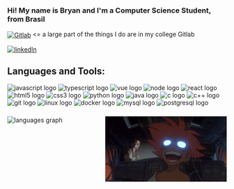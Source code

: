 <!-- Github profile README -->

<!-- <img src="" alt="banner that says Yash Kumar - Software Engineer, Content Creator and Community Organizer alongside a cartoon illustration of Yash"> -->

<!-- Gif cover on center-->
<h3 align="left" >Hi! My name is Bryan and I'm a Computer Science Student, from Brasil </h2>




<div align="left">

   <!-- gitlab -->

<a href="https://gitlab.c3sl.ufpr.br/bfsc19" target="blank"><img align="center" src="https://img.shields.io/badge/GitLab-FC6D26?style=for-the-badge&logo=GitLab&logoColor=white" alt="Gitlab" height="35" /></a> <= a large part of the things I do are in my college Gitlab

<!-- linkedin -->
<a href="https://gitlab.c3sl.ufpr.br/bfsc19" target="blank"><img align="center" src="https://img.shields.io/badge/LinkedIn-0077B5?style=for-the-badge&logo=linkedin&logoColor=white" alt="linkedIn" height="35" /></a>
</div>


<h2 align="left">Languages and Tools:</h2>

<div align="left">
  <img src="https://cdn.jsdelivr.net/gh/devicons/devicon/icons/javascript/javascript-original.svg" height="30" alt="javascript logo"  />
  <img src="https://cdn.jsdelivr.net/gh/devicons/devicon/icons/typescript/typescript-original.svg" height="30" alt="typescript logo"  />
  <!-- Vue -->
    <img src="https://cdn.jsdelivr.net/gh/devicons/devicon/icons/vuejs/vuejs-original.svg" height="30" alt="vue logo"  />
    <!-- React -->
    <!-- Node -->
    <img src="https://cdn.jsdelivr.net/gh/devicons/devicon/icons/nodejs/nodejs-original.svg" height="30" alt="node logo"  />
  <img src="https://cdn.jsdelivr.net/gh/devicons/devicon/icons/react/react-original.svg" height="30" alt="react logo"  />
  <img src="https://cdn.jsdelivr.net/gh/devicons/devicon/icons/html5/html5-original.svg" height="30" alt="html5 logo"  />
  <img src="https://cdn.jsdelivr.net/gh/devicons/devicon/icons/css3/css3-original.svg" height="30" alt="css3 logo"  />
  <img src="https://cdn.jsdelivr.net/gh/devicons/devicon/icons/python/python-original.svg" height="30" alt="python logo"  />
    <img src="https://cdn.jsdelivr.net/gh/devicons/devicon/icons/java/java-original.svg" height="30" alt="java logo"  />
    <img src="https://cdn.jsdelivr.net/gh/devicons/devicon/icons/c/c-original.svg" height="30" alt="c logo"  />
    <img src="https://cdn.jsdelivr.net/gh/devicons/devicon/icons/cplusplus/cplusplus-original.svg" height="30" alt="c++ logo"  />
    <img src="https://cdn.jsdelivr.net/gh/devicons/devicon/icons/git/git-original.svg" height="30" alt="git logo"  />
    <img src="https://cdn.jsdelivr.net/gh/devicons/devicon/icons/linux/linux-original.svg" height="30" alt="linux logo"  />
    <img src="https://cdn.jsdelivr.net/gh/devicons/devicon/icons/docker/docker-original.svg" height="30" alt="docker logo"  />
    <img src="https://cdn.jsdelivr.net/gh/devicons/devicon/icons/mysql/mysql-original.svg" height="30" alt="mysql logo"  />
    <!-- postgreSQL -->
    <img src="https://cdn.jsdelivr.net/gh/devicons/devicon/icons/postgresql/postgresql-original.svg" height="30" alt="postgresql logo"  />
</div>

###

<img align="right" height="150" src="./ed.gif"  />

###

<div align="left">
  <img src="https://github-readme-stats.vercel.app/api/top-langs?username=brayozin&locale=en&hide_title=false&layout=compact&card_width=320&langs_count=6&theme=shades-of-purple&hide_border=true&custom_title=Languages" height="150" alt="languages graph"  />
</div>

###



###

